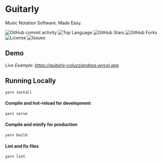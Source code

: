 # Guitarly

Music Notation Software. Made Easy.

![GitHub commit activity](https://img.shields.io/github/commit-activity/m/coluzziandrea/Guitarly)
![Top Language](https://img.shields.io/github/languages/top/coluzziandrea/Guitarly?color=yellow)
![GitHub Stars](https://img.shields.io/github/stars/coluzziandrea/Guitarly?style=social)
![GitHub Forks](https://img.shields.io/github/forks/coluzziandrea/Guitarly?style=social)
![License](https://img.shields.io/github/license/coluzziandrea/Guitarly)
![Issues](https://img.shields.io/github/issues/coluzziandrea/Guitarly)

	



## Demo

_Live Example: https://guitarly-coluzziandrea.vercel.app_

## Running Locally

```
yarn install
```

#### Compile and hot-reload for development

```
yarn serve
```

#### Compile and minify for production

```
yarn build
```

#### Lint and fix files

```
yarn lint
```
